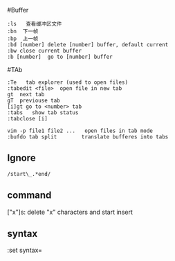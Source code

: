 #Buffer
```
:ls   查看缓冲区文件
:bn  下一帧 
:bp  上一帧 
:bd [number] delete [number] buffer, default current 
:bw close current buffer
:b [number]  go to [number] buffer
```

#TAb
```
:Te   tab explorer (used to open files)
:tabedit <file>  open file in new tab
gt  next tab
gT  previouse tab
[i]gt go to <number> tab
:tabs   show tab status
:tabclose [i]

vim -p file1 file2 ...   open files in tab mode
:bufdo tab split        translate bufferes into tabs
```


## Ignore 
```
/start\_.*end/
```


## command
["x"]s: delete "x" characters and start insert


## syntax
:set syntax=<xml>
